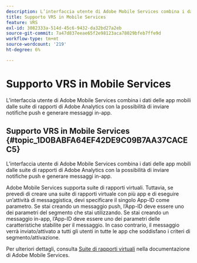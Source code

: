 ```yaml
---
description: L’interfaccia utente di Adobe Mobile Services combina i dati delle app mobili dalle suite di rapporti di Adobe Analytics con la possibilità di inviare notifiche push e generare messaggi in-app.
title: Supporto VRS in Mobile Services
feature: VRS
exl-id: 3082333a-514d-45c6-9432-da32bd27a2eb
source-git-commit: 7a47d837eeae65f2e98123aca78029bfeb7ffe9d
workflow-type: tm+mt
source-wordcount: '219'
ht-degree: 6%

---
```


# Supporto VRS in Mobile Services

L’interfaccia utente di Adobe Mobile Services combina i dati delle app mobili dalle suite di rapporti di Adobe Analytics con la possibilità di inviare notifiche push e generare messaggi in-app.

## Supporto VRS in Mobile Services {#topic_1D0BABFA64EF42DE9C09B7AA37CACEC5}

L’interfaccia utente di Adobe Mobile Services combina i dati delle app mobili dalle suite di rapporti di Adobe Analytics con la possibilità di inviare notifiche push e generare messaggi in-app.

Adobe Mobile Services supporta suite di rapporti virtuali. Tuttavia, se prevedi di creare una suite di rapporti virtuale con più app e di eseguire un’attività di messaggistica, devi specificare il singolo App-ID come parametro. Se stai creando un messaggio push, l’App-ID deve essere uno dei parametri del segmento che stai utilizzando. Se stai creando un messaggio in-app, l’App-ID deve essere uno dei parametri delle caratteristiche stabilite per il messaggio. In caso contrario, il messaggio verrà inviato/attivato a tutti gli utenti in tutte le app che soddisfano i criteri di segmento/attivazione.

Per ulteriori dettagli, consulta [Suite di rapporti virtuali](https://experienceleague.adobe.com/docs/mobile-services/using/manage-apps-ug/c-mob-vrs.html) nella documentazione di Adobe Mobile Services.
